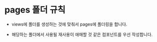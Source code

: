 # pages 폴더 규칙

- views에 폴더를 생성하는 것에 맞춰서 pages에 폴더링을 합니다.

- 해당하는 폴더에서 사용될 재사용이 애매할 것 같은 컴포넌트를 우선 작성합니다.
